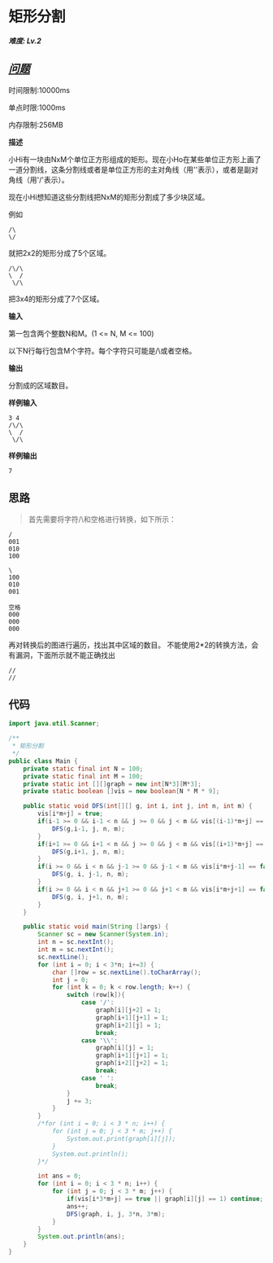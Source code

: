 # 矩形分割

_**难度: Lv.2**_

## _[问题](http://hihocoder.com/problemset/problem/1495)_
时间限制:10000ms

单点时限:1000ms

内存限制:256MB

**描述**

小Hi有一块由NxM个单位正方形组成的矩形。现在小Ho在某些单位正方形上画了一道分割线，这条分割线或者是单位正方形的主对角线（用'\'表示），或者是副对角线（用'/'表示）。  

现在小Hi想知道这些分割线把NxM的矩形分割成了多少块区域。

例如
```
/\
\/
```
就把2x2的矩形分成了5个区域。
```
/\/\
\  /
 \/\
 ```
把3x4的矩形分成了7个区域。

**输入**

第一包含两个整数N和M。(1 <= N, M <= 100)  

以下N行每行包含M个字符。每个字符只可能是/\或者空格。

**输出**

分割成的区域数目。

**样例输入**
```
3 4    
/\/\  
\  /  
 \/\
```
**样例输出**
```
7
```

## 思路
> 首先需要将字符/\和空格进行转换，如下所示：
```
/
001
010
100
```
```
\
100
010
001
```
```
空格
000
000
000
```
再对转换后的图进行遍历，找出其中区域的数目。
不能使用2*2的转换方法，会有漏洞，下面所示就不能正确找出
```
//
//
```

## 代码
```java
import java.util.Scanner;

/**
 * 矩形分割
 */
public class Main {
    private static final int N = 100;
    private static final int M = 100;
    private static int [][]graph = new int[N*3][M*3];
    private static boolean []vis = new boolean[N * M * 9];

    public static void DFS(int[][] g, int i, int j, int n, int m) {
        vis[i*m+j] = true;
        if(i-1 >= 0 && i-1 < n && j >= 0 && j < m && vis[(i-1)*m+j] == false && g[i-1][j] != 1) {
            DFS(g,i-1, j, n, m);
        }
        if(i+1 >= 0 && i+1 < n && j >= 0 && j < m && vis[(i+1)*m+j] == false && g[i+1][j] != 1) {
            DFS(g,i+1, j, n, m);
        }
        if(i >= 0 && i < n && j-1 >= 0 && j-1 < m && vis[i*m+j-1] == false && g[i][j-1] != 1) {
            DFS(g, i, j-1, n, m);
        }
        if(i >= 0 && i < n && j+1 >= 0 && j+1 < m && vis[i*m+j+1] == false && g[i][j+1] != 1) {
            DFS(g, i, j+1, n, m);
        }
    }

    public static void main(String []args) {
        Scanner sc = new Scanner(System.in);
        int n = sc.nextInt();
        int m = sc.nextInt();
        sc.nextLine();
        for (int i = 0; i < 3*n; i+=3) {
            char []row = sc.nextLine().toCharArray();
            int j = 0;
            for (int k = 0; k < row.length; k++) {
                switch (row[k]){
                    case '/':
                        graph[i][j+2] = 1;
                        graph[i+1][j+1] = 1;
                        graph[i+2][j] = 1;
                        break;
                    case '\\':
                        graph[i][j] = 1;
                        graph[i+1][j+1] = 1;
                        graph[i+2][j+2] = 1;
                        break;
                    case ' ':
                        break;
                }
                j += 3;
            }
        }
        /*for (int i = 0; i < 3 * n; i++) {
            for (int j = 0; j < 3 * m; j++) {
                System.out.print(graph[i][j]);
            }
            System.out.println();
        }*/

        int ans = 0;
        for (int i = 0; i < 3 * n; i++) {
            for (int j = 0; j < 3 * m; j++) {
                if(vis[i*3*m+j] == true || graph[i][j] == 1) continue;
                ans++;
                DFS(graph, i, j, 3*n, 3*m);
            }
        }
        System.out.println(ans);
    }
}
```